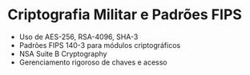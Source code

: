 # Criptografia Militar e Padrões FIPS

- Uso de AES-256, RSA-4096, SHA-3
- Padrões FIPS 140-3 para módulos criptográficos
- NSA Suite B Cryptography
- Gerenciamento rigoroso de chaves e acesso
